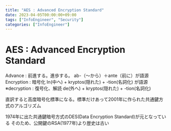 ```yaml
---
title: "AES : Advanced Encryption Standard"
date: 2023-04-05T00:00:00+09:00
tags: ["InfoEngineer", "Security"]
categories: ["InfoEngineer"]
---
```

# AES : Advanced Encryption Standard

Advance : 前進する。進歩する。 ab-（～から）＋ante（前に）が語源  
Encryption : 暗号化 In(中へ) + kryptos(隠れた) + -tion(名詞化) が語源
※decryption : 復号化、解読 de(外へ) + kryptos(隠れた) + -tion(名詞化)

直訳すると高度暗号化標準になる。標準だけあって2001年に作られた共通鍵方式のアルゴリズム

1974年に出た共通鍵暗号方式のDES(Data Encryption Standard)が元となっている
そのため、公開鍵のRSA(1977年)より歴史は古い